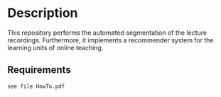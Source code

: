 # Description
This repository performs the automated segmentation of the lecture recordings. Furthermore, it 
implements a recommender system for the learning units of online teaching.
## Requirements
```
see file HowTo.pdf

